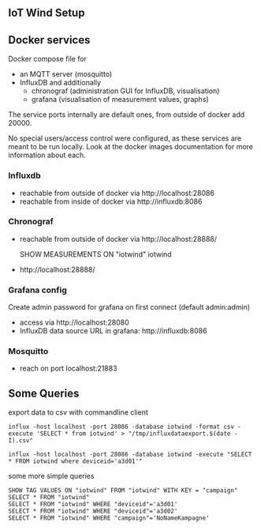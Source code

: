 ## IoT Wind Setup 

## Docker services

Docker compose file for 
* an MQTT server (mosquitto)
* InfluxDB and additionally 
    * chronograf (administration GUI for InfluxDB, visualisation)
    * grafana (visualisation of measurement values, graphs)

The service ports internally are default ones, from outside of docker add 20000.

No special users/access control were configured, as these services are meant to be run locally. 
Look at the docker images documentation for more information about each.

### Influxdb

* reachable from outside of docker via http://localhost:28086
* reachable from inside of docker via http://influxdb:8086

### Chronograf

* reachable from outside of docker via http://localhost:28888/ 

    SHOW MEASUREMENTS ON "iotwind"
    iotwind

* http://localhost:28888/

### Grafana config

Create admin password for grafana on first connect (default admin:admin)
* access via http://localhost:28080
* InfluxDB data source URL in grafana: http://influxdb:8086

### Mosquitto

* reach on port localhost:21883

## Some Queries

export data to csv with commandline client

`influx -host localhost -port 28086 -database iotwind -format csv -execute 'SELECT * from iotwind' > "/tmp/influxdataexport.$(date -I).csv"`

`influx -host localhost -port 28086 -database iotwind -execute "SELECT * FROM iotwind where deviceid='a3d01'"`

some more simple queries

    SHOW TAG VALUES ON "iotwind" FROM "iotwind" WITH KEY = "campaign"
    SELECT * FROM "iotwind"  
    SELECT * FROM "iotwind" WHERE "deviceid"='a3d01'
    SELECT * FROM "iotwind" WHERE "deviceid"='a3d02'
    SELECT * FROM "iotwind" WHERE "campaign"='NoNameKampagne'


